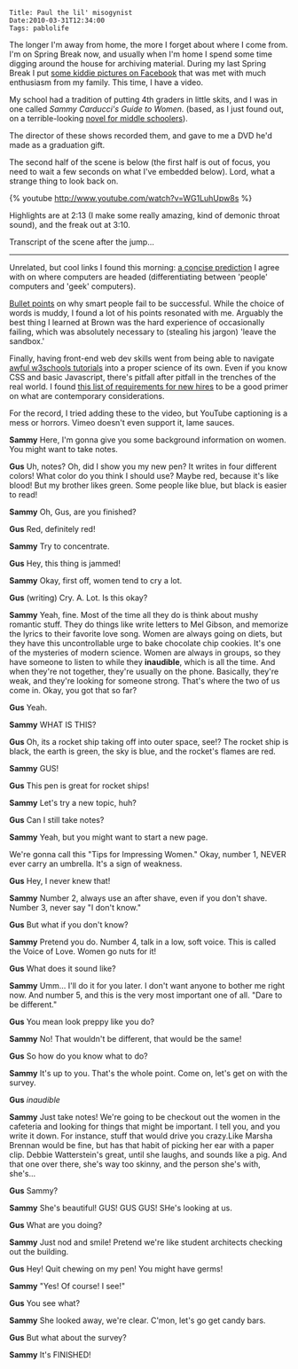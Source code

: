     Title: Paul the lil' misogynist
    Date:2010-03-31T12:34:00
    Tags: pablolife

The longer I'm away from home, the more I forget about where I come from.  I'm 
on Spring Break now, and usually when I'm home I spend some time digging
around the house for archiving material. During my last Spring Break I put
[some kiddie pictures on Facebook][1] that was met with much enthusiasm from
my family. This time, I have a video.

My school had a tradition of putting 4th graders in little skits, and I was in
one called _Sammy Carducci's Guide to Women._ (based, as I just found out, on
a terrible-looking [novel for middle schoolers][2]).

The director of these shows recorded them, and gave to me a DVD he'd made as a
graduation gift.

The second half of the scene is below (the first half is out of focus, you
need to wait a few seconds on what I've embedded below). Lord, what a strange
thing to look back on.

{% youtube http://www.youtube.com/watch?v=WG1LuhUpw8s %}

Highlights are at 2:13 (I make some really amazing, kind of demonic throat
sound), and the freak out at 3:10.

Transcript of the scene after the jump...

----

Unrelated, but cool links I found this morning: [a concise prediction][3] I
agree with on where computers are headed (differentiating between 'people'
computers and 'geek' computers).

[Bullet points][4] on why smart people fail to be successful. While the choice
of words is muddy, I found a lot of his points resonated with me. Arguably the
best thing I learned at Brown was the hard experience of occasionally failing,
which was absolutely necessary to (stealing his jargon) 'leave the sandbox.'

Finally, having front-end web dev skills went from being able to navigate
[awful w3schools tutorials][5] into a proper science of its own. Even if you
know CSS and basic Javascript, there's pitfall after pitfall in the trenches
of the real world. I found [this list of requirements for new hires][6] to be
a good primer on what are contemporary considerations.

For the record, I tried adding these to the video, but YouTube captioning is a
mess or horrors. Vimeo doesn't even support it, lame sauces.


**Sammy** Here, I'm gonna give you some background information on women. You
might want to take notes.

**Gus** Uh, notes? Oh, did I show you my new pen? It writes in four different
colors! What color do you think I should use? Maybe red, because it's like
blood! But my brother likes green. Some people like blue, but black is easier
to read!

**Sammy** Oh, Gus, are you finished?

**Gus** Red, definitely red!

**Sammy** Try to concentrate.

**Gus** Hey, this thing is jammed!

**Sammy** Okay, first off, women tend to cry a lot.

**Gus** (writing) Cry. A. Lot. Is this okay?

**Sammy** Yeah, fine. Most of the time all they do is think about mushy romantic
stuff. They do things like write letters to Mel Gibson, and memorize the
lyrics to their favorite love song. Women are always going on diets, but they
have this uncontrollable urge to bake chocolate chip cookies. It's one of the
mysteries of modern science. Women are always in groups, so they have someone
to listen to while they **inaudible**, which is all the time. And when they're
not together, they're usually on the phone. Basically, they're weak, and
they're looking for someone strong. That's where the two of us come in. Okay,
you got that so far?

**Gus** Yeah.

**Sammy** WHAT IS THIS?

**Gus** Oh, its a rocket ship taking off into outer space, see!? The rocket ship
is black, the earth is green, the sky is blue, and the rocket's flames are
red.

**Sammy** GUS!

**Gus** This pen is great for rocket ships!

**Sammy** Let's try a new topic, huh?

**Gus** Can I still take notes?

**Sammy** Yeah, but you might want to start a new page.

We're gonna call this "Tips for Impressing Women." Okay, number 1, NEVER ever
carry an umbrella. It's a sign of weakness.

**Gus** Hey, I never knew that!

**Sammy** Number 2, always use an after shave, even if you don't shave. Number
3, never say "I don't know."

**Gus** But what if you don't know?

**Sammy** Pretend you do. Number 4, talk in a low, soft voice. This is called
the Voice of Love. Women go nuts for it!

**Gus** What does it sound like?

**Sammy** Umm... I'll do it for you later. I don't want anyone to bother me
right now. And number 5, and this is the very most important one of all. "Dare
to be different."

**Gus** You mean look preppy like you do?

**Sammy** No! That wouldn't be different, that would be the same!

**Gus** So how do you know what to do?

**Sammy** It's up to you. That's the whole point. Come on, let's get on with the
survey.

**Gus** _inaudible_

**Sammy** Just take notes! We're going to be checkout out the women in the
cafeteria and looking for things that might be important. I tell you, and you
write it down. For instance, stuff that would drive you crazy.Like Marsha
Brennan would be fine, but has that habit of picking her ear with a paper
clip. Debbie Watterstein's great, until she laughs, and sounds like a pig. And
that one over there, she's way too skinny, and the person she's with, she's...

**Gus** Sammy?

**Sammy** She's beautiful! GUS! GUS GUS! SHe's looking at us.

**Gus** What are you doing?

**Sammy** Just nod and smile! Pretend we're like student architects checking out
the building.

**Gus** Hey! Quit chewing on my pen! You might have germs!

**Sammy** "Yes! Of course! I see!"

**Gus** You see what?

**Sammy** She looked away, we're clear. C'mon, let's go get candy bars.

**Gus** But what about the survey?

**Sammy** It's FINISHED!


   [1]: http://www.facebook.com/#!/album.php?aid=2138295&id=1010423
   [2]: http://www.amazon.com/Sammy-Carduccis-Guide-Women-Ronald/dp/0140364811
   [3]: http://www.ericsink.com/entries/dual_class_computing.html
   [4]: http://www.lifebeyondcode.com/2010/03/29/9-reasons-why-many-smart-people-go-nowhere/
   [5]: http://www.w3schools.com/
   [6]: http://blog.nodnod.net/post/486290506/knowledge-for-front-end-developers
